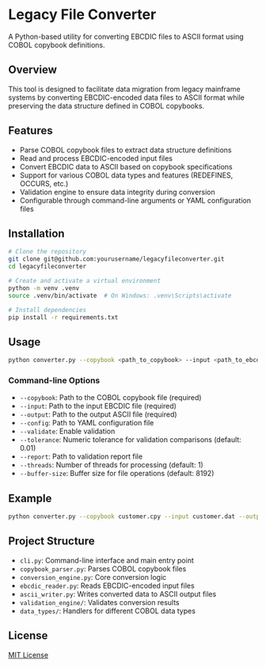 # Legacy File Converter

A Python-based utility for converting EBCDIC files to ASCII format using COBOL copybook definitions.

## Overview

This tool is designed to facilitate data migration from legacy mainframe systems by converting EBCDIC-encoded data files to ASCII format while preserving the data structure defined in COBOL copybooks.

## Features

- Parse COBOL copybook files to extract data structure definitions
- Read and process EBCDIC-encoded input files
- Convert EBCDIC data to ASCII based on copybook specifications
- Support for various COBOL data types and features (REDEFINES, OCCURS, etc.)
- Validation engine to ensure data integrity during conversion
- Configurable through command-line arguments or YAML configuration files

## Installation

```bash
# Clone the repository
git clone git@github.com:yourusername/legacyfileconverter.git
cd legacyfileconverter

# Create and activate a virtual environment
python -m venv .venv
source .venv/bin/activate  # On Windows: .venv\Scripts\activate

# Install dependencies
pip install -r requirements.txt
```

## Usage

```bash
python converter.py --copybook <path_to_copybook> --input <path_to_ebcdic_file> --output <path_to_output_file> [options]
```

### Command-line Options

- `--copybook`: Path to the COBOL copybook file (required)
- `--input`: Path to the input EBCDIC file (required)
- `--output`: Path to the output ASCII file (required)
- `--config`: Path to YAML configuration file
- `--validate`: Enable validation
- `--tolerance`: Numeric tolerance for validation comparisons (default: 0.01)
- `--report`: Path to validation report file
- `--threads`: Number of threads for processing (default: 1)
- `--buffer-size`: Buffer size for file operations (default: 8192)

## Example

```bash
python converter.py --copybook customer.cpy --input customer.dat --output customer.out --validate
```

## Project Structure

- `cli.py`: Command-line interface and main entry point
- `copybook_parser.py`: Parses COBOL copybook files
- `conversion_engine.py`: Core conversion logic
- `ebcdic_reader.py`: Reads EBCDIC-encoded input files
- `ascii_writer.py`: Writes converted data to ASCII output files
- `validation_engine/`: Validates conversion results
- `data_types/`: Handlers for different COBOL data types

## License

[MIT License](LICENSE)
